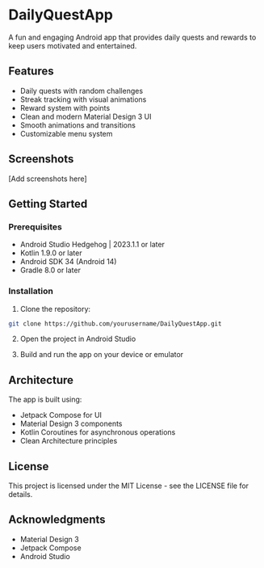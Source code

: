 # DailyQuestApp

A fun and engaging Android app that provides daily quests and rewards to keep users motivated and entertained.

## Features

- Daily quests with random challenges
- Streak tracking with visual animations
- Reward system with points
- Clean and modern Material Design 3 UI
- Smooth animations and transitions
- Customizable menu system

## Screenshots

[Add screenshots here]

## Getting Started

### Prerequisites

- Android Studio Hedgehog | 2023.1.1 or later
- Kotlin 1.9.0 or later
- Android SDK 34 (Android 14)
- Gradle 8.0 or later

### Installation

1. Clone the repository:

```bash
git clone https://github.com/yourusername/DailyQuestApp.git
```

2. Open the project in Android Studio

3. Build and run the app on your device or emulator

## Architecture

The app is built using:

- Jetpack Compose for UI
- Material Design 3 components
- Kotlin Coroutines for asynchronous operations
- Clean Architecture principles

## License

This project is licensed under the MIT License - see the LICENSE file for details.

## Acknowledgments

- Material Design 3
- Jetpack Compose
- Android Studio
